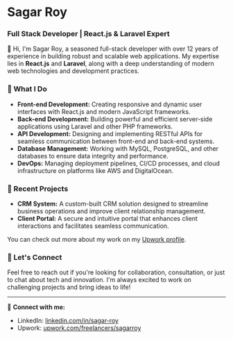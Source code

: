 # Sagar Roy

### Full Stack Developer | React.js & Laravel Expert

👋 Hi, I'm Sagar Roy, a seasoned full-stack developer with over 12 years of experience in building robust and scalable web applications. My expertise lies in **React.js** and **Laravel**, along with a deep understanding of modern web technologies and development practices.

### 🚀 What I Do
- **Front-end Development:** Creating responsive and dynamic user interfaces with React.js and modern JavaScript frameworks.
- **Back-end Development:** Building powerful and efficient server-side applications using Laravel and other PHP frameworks.
- **API Development:** Designing and implementing RESTful APIs for seamless communication between front-end and back-end systems.
- **Database Management:** Working with MySQL, PostgreSQL, and other databases to ensure data integrity and performance.
- **DevOps:** Managing deployment pipelines, CI/CD processes, and cloud infrastructure on platforms like AWS and DigitalOcean.

### 🌟 Recent Projects
- **CRM System:** A custom-built CRM solution designed to streamline business operations and improve client relationship management.
- **Client Portal:** A secure and intuitive portal that enhances client interactions and facilitates seamless communication.

You can check out more about my work on my [Upwork profile](https://www.upwork.com/freelancers/sagarroy).

### 💬 Let's Connect
Feel free to reach out if you're looking for collaboration, consultation, or just to chat about tech and innovation. I'm always excited to work on challenging projects and bring ideas to life!

---

🔗 **Connect with me:**
- LinkedIn: [linkedin.com/in/sagar-roy](https://www.linkedin.com/in/sagar-roy)
- Upwork: [upwork.com/freelancers/sagarroy](https://www.upwork.com/freelancers/sagarroy)

